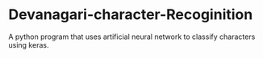 # Devanagari-character-Recoginition
A python program that uses artificial neural network to classify characters using keras.

